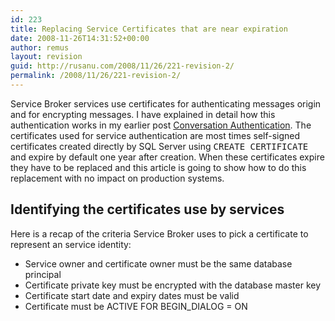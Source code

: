 ```yaml
---
id: 223
title: Replacing Service Certificates that are near expiration
date: 2008-11-26T14:31:52+00:00
author: remus
layout: revision
guid: http://rusanu.com/2008/11/26/221-revision-2/
permalink: /2008/11/26/221-revision-2/
---
```

Service Broker services use certificates for authenticating messages origin and for encrypting messages. I have explained in detail how this authentication works in my earlier post <a href="/2008/11/04/conversations-authentication/" target="_blank">Conversation Authentication</a>. The certificates used for service authentication are most times self-signed certificates created directly by SQL Server using <tt>CREATE CERTIFICATE</tt> and expire by default one year after creation. When these certificates expire they have to be replaced and this article is going to show how to do this replacement with no impact on production systems.

<!--more-->

## Identifying the certificates use by services

Here is a recap of the criteria Service Broker uses to pick a certificate to represent an service identity:

  * Service owner and certificate owner must be the same database principal
  * Certificate private key must be encrypted with the database master key
  * Certificate start date and expiry dates must be valid
  * Certificate must be ACTIVE FOR BEGIN_DIALOG = ON
